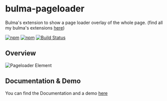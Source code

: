 # bulma-pageloader
Bulma's extension to show a page loader overlay of the whole page.
(find all my bulma's extensions [here](https://wikiki.github.io/bulma-extensions/overview))

[![npm](https://img.shields.io/npm/v/bulma-pageloader.svg)](https://www.npmjs.com/package/bulma-pageloader)
[![npm](https://img.shields.io/npm/dm/bulma-pageloader.svg)](https://www.npmjs.com/package/bulma-pageloader)
[![Build Status](https://travis-ci.org/Wikiki/bulma-pageloader.svg?branch=master)](https://travis-ci.org/Wikiki/bulma-pageloader)

Overview
---
![Pageloader Element](https://img15.hostingpics.net/pics/217768bulmapageloader.gif)

Documentation & Demo
---
You can find the Documentation and a demo [here](https://wikiki.github.io/bulma-extensions/pageloader)
